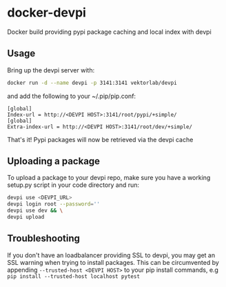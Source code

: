 # docker-devpi

Docker build providing pypi package caching and local index with devpi

## Usage

Bring up the devpi server with:
```bash
docker run -d --name devpi -p 3141:3141 vektorlab/devpi
```

and add the following to your ~/.pip/pip.conf:
```
[global]
Index-url = http://<DEVPI HOST>:3141/root/pypi/+simple/
[global]
Extra-index-url = http://<DEVPI HOST>:3141/root/dev/+simple/
```

That's it! Pypi packages will now be retrieved via the devpi cache

## Uploading a package

To upload a package to your devpi repo, make sure you have a working setup.py script in your code directory and run:
```bash
devpi use <DEVPI_URL>
devpi login root --password=''
devpi use dev && \
devpi upload
```

## Troubleshooting

If you don't have an loadbalancer providing SSL to devpi, you may get an SSL warning when trying to install packages. This can be circumvented by appending `--trusted-host <DEVPI HOST>` to your pip install commands, e.g `pip install --trusted-host localhost pytest`
